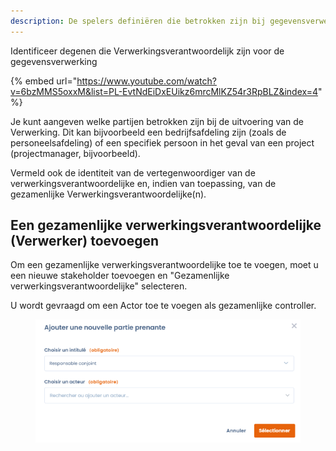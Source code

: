 ```yaml
---
description: De spelers definiëren die betrokken zijn bij gegevensverwerking.
---
```


Identificeer degenen die Verwerkingsverantwoordelijk zijn voor de gegevensverwerking&#x20;

{% embed url="https://www.youtube.com/watch?v=6bzMMS5oxxM&list=PL-EvtNdEiDxEUikz6mrcMlKZ54r3RpBLZ&index=4" %}

Je kunt aangeven welke partijen betrokken zijn bij de uitvoering van de Verwerking. Dit kan bijvoorbeeld een bedrijfsafdeling zijn (zoals de personeelsafdeling) of een specifiek persoon in het geval van een project (projectmanager, bijvoorbeeld).


Vermeld ook de identiteit van de vertegenwoordiger van de verwerkingsverantwoordelijke en, indien van toepassing, van de gezamenlijke Verwerkingsverantwoordelijke(n). &#x20;



## Een gezamenlijke verwerkingsverantwoordelijke (Verwerker) toevoegen

Om een gezamenlijke verwerkingsverantwoordelijke toe te voegen, moet u een nieuwe stakeholder toevoegen en "Gezamenlijke verwerkingsverantwoordelijke" selecteren. &#x20;

U wordt gevraagd om een Actor toe te voegen als gezamenlijke controller.&#x20;

<figure><img src="../../../.gitbook/assets/image (12) (4).png" alt=""><figcaption></figcaption></figure>



